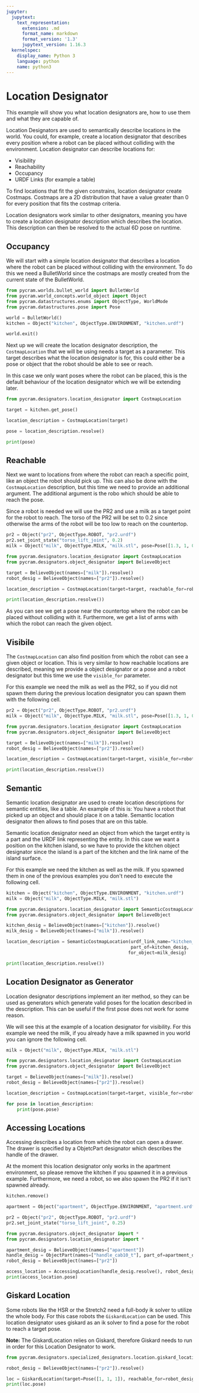 ```yaml
---
jupyter:
  jupytext:
    text_representation:
      extension: .md
      format_name: markdown
      format_version: '1.3'
      jupytext_version: 1.16.3
  kernelspec:
    display_name: Python 3
    language: python
    name: python3
---
```


# Location Designator
This example will show you what location designators are, how to use them and what they are capable of. 

Location Designators are used to semantically describe locations in the world. You could, for example, create a location designator that describes every position where a robot can be placed without colliding with the environment. Location designator can describe locations for:

   * Visibility 
   * Reachability
   * Occupancy 
   * URDF Links (for example a table)

To find locations that fit the given constrains, location designator create Costmaps. Costmaps are a 2D distribution that have a value greater than 0 for every position that fits the costmap criteria.

Location designators work similar to other designators, meaning you have to create a location designator description which describes the location. This description can then be resolved to the actual 6D pose on runtime.

## Occupancy

We will start with a simple location designator that describes a location where the robot can be placed without colliding with the environment. To do this we need a BulletWorld since the costmaps are mostly created from the current state of the BulletWorld. 

```python
from pycram.worlds.bullet_world import BulletWorld
from pycram.world_concepts.world_object import Object
from pycram.datastructures.enums import ObjectType, WorldMode
from pycram.datastructures.pose import Pose

world = BulletWorld()
kitchen = Object("kitchen", ObjectType.ENVIRONMENT, "kitchen.urdf")
```

```python
world.exit()
```

Next up we will create the location designator description, the ```CostmapLocation``` that we will be using needs a target as a parameter. This target describes what the location designator is for, this could either be a pose or object that the robot should be able to see or reach.

In this case we only want poses where the robot can be placed, this is the default behaviour of the location designator which we will be extending later. 

```python
from pycram.designators.location_designator import CostmapLocation

target = kitchen.get_pose()

location_description = CostmapLocation(target)

pose = location_description.resolve()

print(pose)
```

## Reachable
Next we want to locations from where the robot can reach a specific point, like an object the robot should pick up. This can also be done with the ```CostmapLocation``` description, but this time we need to provide an additional argument. The additional argument is the robo which should be able to reach the pose. 

Since a robot is needed we will use the PR2 and use a milk as a target point for the robot to reach. The torso of the PR2 will be set to 0.2 since otherwise the arms of the robot will be too low to reach on the countertop.


```python
pr2 = Object("pr2", ObjectType.ROBOT, "pr2.urdf")
pr2.set_joint_state("torso_lift_joint", 0.2)
milk = Object("milk", ObjectType.MILK, "milk.stl", pose=Pose([1.3, 1, 0.9]))

```

```python
from pycram.designators.location_designator import CostmapLocation
from pycram.designators.object_designator import BelieveObject

target = BelieveObject(names=["milk"]).resolve()
robot_desig = BelieveObject(names=["pr2"]).resolve()

location_description = CostmapLocation(target=target, reachable_for=robot_desig)

print(location_description.resolve())
```

As you can see we get a pose near the countertop where the robot can be placed without colliding with it. Furthermore, we get a list of arms with which the robot can reach the given object.


## Visibile
The ```CostmapLocation``` can also find position from which the robot can see a given object or location. This is very similar to how reachable locations are described, meaning we provide a object designator or a pose and a robot designator but this time we use the ```visible_for``` parameter.  

For this example we need the milk as well as the PR2, so if you did not spawn them during the previous location designator you can spawn them with the following cell.  

```python
pr2 = Object("pr2", ObjectType.ROBOT, "pr2.urdf")
milk = Object("milk", ObjectType.MILK, "milk.stl", pose=Pose([1.3, 1, 0.9]))
```

```python
from pycram.designators.location_designator import CostmapLocation
from pycram.designators.object_designator import BelieveObject

target = BelieveObject(names=["milk"]).resolve()
robot_desig = BelieveObject(names=["pr2"]).resolve()

location_description = CostmapLocation(target=target, visible_for=robot_desig)

print(location_description.resolve())
```

## Semantic 
Semantic location designator are used to create location descriptions for semantic entities, like a table. An example of this is: You have a robot that picked up an object and should place it on a table. Semantic location designator then allows to find poses that are on this table.

Semantic location designator need an object from which the target entity is a part and the URDF link representing the entity. In this case we want a position on the kitchen island, so we have to provide the kitchen object designator since the island is a part of the kitchen and the link name of the island surface. 

For this example we need the kitchen as well as the milk. If you spawned them in one of the previous examples you don't need to execute the following cell.

```python
kitchen = Object("kitchen", ObjectType.ENVIRONMENT, "kitchen.urdf")
milk = Object("milk", ObjectType.MILK, "milk.stl")
```

```python
from pycram.designators.location_designator import SemanticCostmapLocation 
from pycram.designators.object_designator import BelieveObject

kitchen_desig = BelieveObject(names=["kitchen"]).resolve()
milk_desig = BelieveObject(names=["milk"]).resolve()

location_description = SemanticCostmapLocation(urdf_link_name="kitchen_island_surface", 
                                               part_of=kitchen_desig,
                                              for_object=milk_desig)

print(location_description.resolve())
```

## Location Designator as Generator
Location designator descriptions implement an iter method, so they can be used as generators which generate valid poses for the location described in the description. This can be useful if the first pose does not work for some reason. 

We will see this at the example of a location designator for visibility. For this example we need the milk, if you already have a milk spawned in you world you can ignore the following cell.

```python
milk = Object("milk", ObjectType.MILK, "milk.stl")
```

```python
from pycram.designators.location_designator import CostmapLocation
from pycram.designators.object_designator import BelieveObject

target = BelieveObject(names=["milk"]).resolve()
robot_desig = BelieveObject(names=["pr2"]).resolve()

location_description = CostmapLocation(target=target, visible_for=robot_desig)

for pose in location_description:
    print(pose.pose)
```

## Accessing Locations
Accessing describes a location from which the robot can open a drawer. The drawer is specified by a ObjetcPart designator which describes the handle of the drawer.

At the moment this location designator only works in the apartment environment, so please remove the kitchen if you spawned it in a previous example. Furthermore, we need a robot, so we also spawn the PR2 if it isn't spawned already.

```python
kitchen.remove()
```

```python
apartment = Object("apartment", ObjectType.ENVIRONMENT, "apartment.urdf")
```

```python
pr2 = Object("pr2", ObjectType.ROBOT, "pr2.urdf")
pr2.set_joint_state("torso_lift_joint", 0.25)
```

```python
from pycram.designators.object_designator import *
from pycram.designators.location_designator import *

apartment_desig = BelieveObject(names=["apartment"])
handle_desig = ObjectPart(names=["handle_cab10_t"], part_of=apartment_desig.resolve())
robot_desig = BelieveObject(names=["pr2"])

access_location = AccessingLocation(handle_desig.resolve(), robot_desig.resolve()).resolve()
print(access_location.pose)
```

## Giskard Location
Some robots like the HSR or the Stretch2 need a full-body ik solver to utilize the whole body. For this case robots the ```GiskardLocation``` can be used. This location designator uses giskard as an ik solver to find a pose for the robot to reach a target pose. 

**Note:** The GiskardLocation relies on Giskard, therefore Giskard needs to run in order for this Location Designator to work.

```python
from pycram.designators.specialized_designators.location.giskard_location import GiskardLocation

robot_desig = BelieveObject(names=["pr2"]).resolve()

loc = GiskardLocation(target=Pose([1, 1, 1]), reachable_for=robot_desig).resolve()
print(loc.pose)
```
